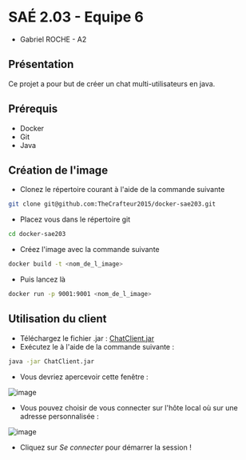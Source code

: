 # SAÉ 2.03 - Equipe 6

* Gabriel ROCHE - A2

## Présentation

Ce projet a pour but de créer un chat multi-utilisateurs en java.

## Prérequis

* Docker
* Git
* Java

## Création de l'image

- Clonez le répertoire courant à l'aide de la commande suivante
```bash
git clone git@github.com:TheCrafteur2015/docker-sae203.git
```
- Placez vous dans le répertoire git
```bash
cd docker-sae203
```
- Créez l'image avec la commande suivante
```bash
docker build -t <nom_de_l_image> 
```
- Puis lancez là
```bash
docker run -p 9001:9001 <nom_de_l_image>
```

## Utilisation du client

- Téléchargez le fichier .jar : [ChatClient.jar](https://github.com/TheCrafteur2015/docker-sae203/releases/tag/Client)
- Exécutez le à l'aide de la commande suivante :
```bash
java -jar ChatClient.jar
```
- Vous devriez apercevoir cette fenêtre :

![image](https://github.com/TheCrafteur2015/docker-sae203/assets/58007069/48dc4b28-67ff-4d39-baf0-39252328967d)
- Vous pouvez choisir de vous connecter sur l'hôte local où sur une adresse personnalisée :

![image](https://github.com/TheCrafteur2015/docker-sae203/assets/58007069/5d6dbf04-7e17-422a-b60b-159cc547ed14)
- Cliquez sur *Se connecter* pour démarrer la session !

